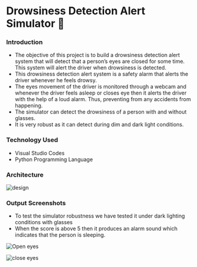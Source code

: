 # Drowsiness Detection Alert Simulator 🚗

### Introduction
+ The objective of this project is to build a drowsiness detection alert system that will detect that a person’s eyes are closed for some time. This system will alert the driver when drowsiness is detected.
+ This drowsiness detection alert system is a safety alarm that alerts the driver whenever he feels drowsy.
+ The eyes movement of the driver is monitored through a webcam and whenever the driver feels asleep or closes eye then it alerts the driver with the help of a loud alarm. Thus, preventing from any accidents from happening.
+ The simulator can detect the drowsiness of a person with and without glasses.
+ It is very robust as it can detect during dim and dark light conditions.

### Technology Used
+ Visual Studio Codes
+ Python Programming Language

### Architecture

![design](https://github.com/MLakshmipraharsha07/Drowsiness-detection/assets/98521185/525cdfca-1e57-4afc-b47c-8f87f7d80f71)

### Output Screenshots
+ To test the simulator robustness we have tested it under dark lighting conditions with glasses
+ When the score is above 5 then it produces an alarm sound which indicates that the person is sleeping.

![Open eyes](https://github.com/MLakshmipraharsha07/Drowsiness-detection/assets/98521185/9c57f938-26ba-446a-876c-91b2dbda4dd3)

![close eyes](https://github.com/MLakshmipraharsha07/Drowsiness-detection/assets/98521185/de043664-c0cc-4855-8b48-813b58fac18b)

